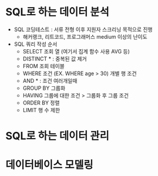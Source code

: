 # SQL로 하는 데이터 분석
* SQL 코딩테스트 : 서류 전형 이후 지원자 스크리닝 목적으로 진행
  * 해커랭크, 리트코드, 프로그래머스 medium 이상의 난이도
* SQL 쿼리 작성 순서
  * SELECT 조회 열 (여기서 집계 함수 사용 AVG 등)
   * DISTINCT * : 중복된 값 제거
  * FROM 조회 테이블
  * WHERE 조건 (EX. WHERE age > 30) 개별 행 조건
   * AND * : 조건 여러개일때
  * GROUP BY 그룹화
  * HAVING 그룹에 대한 조건 > 그룹화 후 그룹 조건
  * ORDER BY 정렬
  * LIMIT 행 수 제한
# SQL로 하는 데이터 관리
# 데이터베이스 모델링
